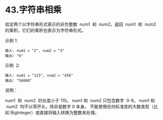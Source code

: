 # 43.字符串相乘

给定两个以字符串形式表示的非负整数  num1  和  num2，返回  num1  和  num2  的乘积，它们的乘积也表示为字符串形式。

示例 1:

```
输入: num1 = "2", num2 = "3"
输出: "6"
```

示例  2:
```
输入: num1 = "123", num2 = "456"
输出: "56088"
```

说明：

num1  和  num2  的长度小于 110。
num1 和  num2 只包含数字  0-9。
num1 和  num2  均不以零开头，除非是数字 0 本身。
不能使用任何标准库的大数类型（比如 BigInteger）或直接将输入转换为整数来处理。
